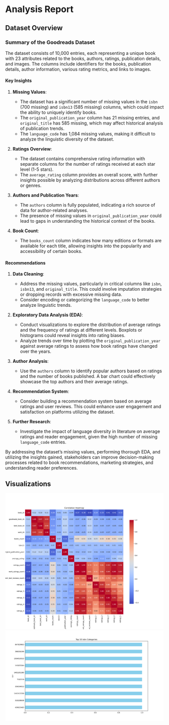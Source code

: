 # Analysis Report

## Dataset Overview
### Summary of the Goodreads Dataset

The dataset consists of 10,000 entries, each representing a unique book with 23 attributes related to the books, authors, ratings, publication details, and images. The columns include identifiers for the books, publication details, author information, various rating metrics, and links to images.

#### Key Insights

1. **Missing Values**:
   - The dataset has a significant number of missing values in the `isbn` (700 missing) and `isbn13` (585 missing) columns, which could impact the ability to uniquely identify books.
   - The `original_publication_year` column has 21 missing entries, and `original_title` has 585 missing, which may affect historical analysis of publication trends.
   - The `language_code` has 1,084 missing values, making it difficult to analyze the linguistic diversity of the dataset.

2. **Ratings Overview**:
   - The dataset contains comprehensive rating information with separate columns for the number of ratings received at each star level (1-5 stars).
   - The `average_rating` column provides an overall score, with further insights possible by analyzing distributions across different authors or genres.

3. **Authors and Publication Years**:
   - The `authors` column is fully populated, indicating a rich source of data for author-related analyses.
   - The presence of missing values in `original_publication_year` could lead to gaps in understanding the historical context of the books.

4. **Book Count**:
   - The `books_count` column indicates how many editions or formats are available for each title, allowing insights into the popularity and accessibility of certain books.

#### Recommendations

1. **Data Cleaning**:
   - Address the missing values, particularly in critical columns like `isbn`, `isbn13`, and `original_title`. This could involve imputation strategies or dropping records with excessive missing data.
   - Consider encoding or categorizing the `language_code` to better analyze linguistic trends.

2. **Exploratory Data Analysis (EDA)**:
   - Conduct visualizations to explore the distribution of average ratings and the frequency of ratings at different levels. Boxplots or histograms could reveal insights into rating biases.
   - Analyze trends over time by plotting the `original_publication_year` against average ratings to assess how book ratings have changed over the years.

3. **Author Analysis**:
   - Use the `authors` column to identify popular authors based on ratings and the number of books published. A bar chart could effectively showcase the top authors and their average ratings.

4. **Recommendation System**:
   - Consider building a recommendation system based on average ratings and user reviews. This could enhance user engagement and satisfaction on platforms utilizing the dataset.

5. **Further Research**:
   - Investigate the impact of language diversity in literature on average ratings and reader engagement, given the high number of missing `language_code` entries.

By addressing the dataset’s missing values, performing thorough EDA, and utilizing the insights gained, stakeholders can improve decision-making processes related to book recommendations, marketing strategies, and understanding reader preferences.

## Visualizations
![Chart](/goodreads/goodreads_heatmap.png)
![Chart](/goodreads/goodreads_barplot.png)

